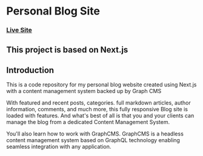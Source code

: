 # Personal Blog Site
### [Live Site](https://aryablog.vercel.app/)



## This project is based on Next.js


## Introduction
This is a code repository for my personal blog website created using Next.js with a content management system backed up by Graph CMS

With featured and recent posts, categories. full markdown articles, author information, comments, and much more, this fully responsive Blog site is loaded with features. And what's best of all is that you and your clients can manage the blog from a dedicated Content Management System.

You'll also learn how to work with GraphCMS. GraphCMS is a headless content management system based on GraphQL technology enabling seamless integration with any application.

